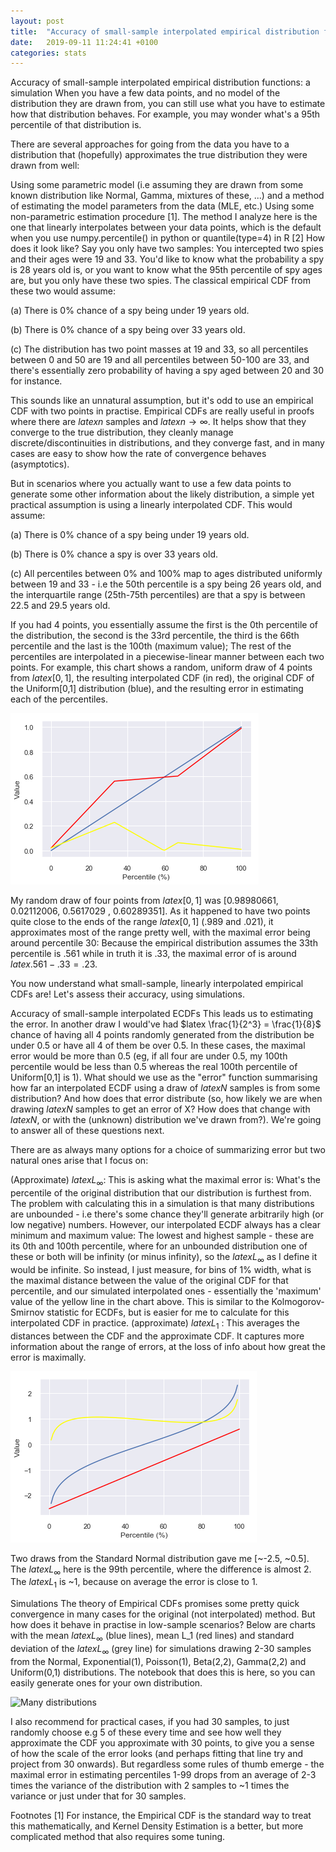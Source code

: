 ```yaml
---
layout: post
title:  "Accuracy of small-sample interpolated empirical distribution functions: a simulation"
date:   2019-09-11 11:24:41 +0100
categories: stats
---
```


Accuracy of small-sample interpolated empirical distribution functions: a simulation
When you have a few data points, and no model of the distribution they are drawn from, you can still use what you have to estimate how that distribution behaves. For example, you may 
wonder what's a 95th percentile of that distribution is.

There are several approaches for going from the data you have to a distribution that (hopefully) approximates the true distribution they were drawn from well:

Using some parametric model (i.e assuming they are drawn from some known distribution like Normal, Gamma, mixtures of these, ...) and a method of estimating the model parameters from the data 
(MLE, etc.)
Using some non-parametric estimation procedure [1]. The method I analyze here is the one that linearly interpolates between your data points, which is the default when you use numpy.percentile() in python or quantile(type=4) in R [2]
How does it look like?
Say you only have two samples: You intercepted two spies and their ages were 19 and 33. You'd like to know what the probability a spy is 28 years old is, or you want to know what the 95th 
percentile of spy ages are, but you only have these two spies. The classical empirical CDF from these two would assume:

(a) There is 0% chance of a spy being under 19 years old.

(b) There is 0% chance of a spy being over 33 years old.

(c) The distribution has two point masses at 19 and 33, so all percentiles between 0 and 50 are 19 and all percentiles between 50-100 are 33, and there's essentially zero probability of 
having a spy aged between 20 and 30 for instance.

This sounds like an unnatural assumption, but it's odd to use an empirical CDF with two points in practise. Empirical CDFs are really useful in proofs where there are $latex n$ samples and 
$latex n \rightarrow \infty$. It helps show that they converge to the true distribution, they cleanly manage discrete/discontinuities in distributions, and they converge fast, and in many 
cases are easy to show how the rate of convergence behaves (asymptotics).

But in scenarios where you actually want to use a few data points to generate some other information about the likely distribution, a simple yet practical assumption is using a linearly 
interpolated CDF. This would assume:

(a) There is 0% chance of a spy being under 19 years old.

(b) There is 0% chance a spy is over 33 years old.

(c) All percentiles between 0% and 100% map to ages distributed uniformly between 19 and 33 - i.e the 50th percentile is a spy being 26 years old, and the interquartile range 
(25th-75th percentiles) are that a spy is between 22.5 and 29.5 years old.

If you had 4 points, you essentially assume the first is the 0th percentile of the distribution, the second is the 33rd percentile, the third is the 66th percentile and the last is the 
100th (maximum value); The rest of the percentiles are interpolated in a piecewise-linear manner between each two points. For example, this chart shows a random, uniform draw of 4 points 
from $latex [0,1]$, the resulting interpolated CDF (in red), the original CDF of the Uniform[0,1] distribution (blue), and the resulting error in estimating each of the percentiles.

![Uniform draw](/assets/unif_draw.png)

My random draw of four points from $latex [0,1]$ was [0.98980661, 0.02112006, 0.5617029 , 0.60289351]. As it happened to have two points quite close to the ends of the range $latex [0,1]$ 
(.989 and .021), it approximates most of the range pretty well, with the maximal error being around percentile 30: Because the empirical distribution assumes the 33th percentile is .561 
while in truth it is .33, the maximal error of is around $latex .561-.33=.23$.

You now understand what small-sample, linearly interpolated empirical CDFs are! Let's assess their accuracy, using simulations.

Accuracy of small-sample interpolated ECDFs
This leads us to estimating the error. In another draw I would've had $latex \frac{1}{2^3} = \frac{1}{8}$ chance of having all 4 points randomly generated from the distribution be 
under 0.5 or have all 4 of them be over 0.5. In these cases, the maximal error would be more than 0.5 (eg, if all four are under 0.5, my 100th percentile would be less than 0.5 
whereas the real 100th percentile of Uniform[0,1] is 1). What should we use as the "error" function summarising how far an interpolated ECDF using a draw of $latex N$ samples is 
from some distribution? And how does that error distribute (so, how likely we are when drawing $latex N$ samples to get an error of X? How does that change with $latex N$, or with 
the (unknown) distribution we've drawn from?). We're going to answer all of these questions next.

There are as always many options for a choice of summarizing error but two natural ones arise that I focus on:

(Approximate) $latex L_{\infty}$: This is asking what the maximal error is: What's the percentile of the original distribution that our distribution is furthest from. The problem with 
calculating this in a simulation is that many distributions are unbounded - i.e there's some chance they'll generate arbitrarily high (or low negative) numbers. However, our interpolated 
ECDF always has a clear minimum and maximum value: The lowest and highest sample - these are its 0th and 100th percentile, where for an unbounded distribution one of these or both will 
be infinity (or minus infinity), so the  $latex L_{\infty}$ as I define it would be infinite. So instead, I just measure, for bins of 1% width, what is the maximal distance between the 
value of the original CDF for that percentile, and our simulated interpolated ones - essentially the 'maximum' value of the yellow line in the chart above. This is similar to the 
Kolmogorov-Smirnov statistic for ECDFs, but is easier for me to calculate for this interpolated CDF in practice.
(approximate)  $latex L_{1}$ : This averages the distances between the CDF and the approximate CDF. It captures more information about the range of errors, at the loss of info about how great the 
error is maximally.

![Normal draw](/assets/normal_draw.png)

Two draws from the Standard Normal distribution gave me [~-2.5, ~0.5]. The  $latex L_{\infty}$ here is the 99th percentile, where the difference is almost 2. The  $latex L_{1}$ is ~1, 
because on average the error is close to 1.

Simulations
The theory of Empirical CDFs promises some pretty quick convergence in many cases for the original (not interpolated) method. But how does it behave in practise in low-sample scenarios? Below are charts with the mean  $latex L_{\infty}$ (blue lines), mean L_1 (red lines) and standard deviation of the  $latex L_{\infty}$ (grey line) for simulations drawing 2-30 samples from the Normal, Exponential(1), Poisson(1), Beta(2,2), Gamma(2,2) and Uniform(0,1) distributions. The notebook that does this is here, so you can easily generate ones for your own distribution.

![Many distributions](all_draw.png)

I also recommend for practical cases, if you had 30 samples, to just randomly choose e.g 5 of these every time and see how well they approximate the CDF you approximate with 30 points, to give you a sense of how the scale of the error looks (and perhaps fitting that line try and project from 30 onwards). But regardless some rules of thumb emerge - the maximal error in estimating percentiles 1-99 drops from an average of 2-3 times the variance of the distribution with 2 samples to ~1 times the variance or just under that for 30 samples.

Footnotes
[1] For instance, the Empirical CDF is the standard way to treat this mathematically, and Kernel Density Estimation is a better, but more complicated method that also requires some tuning.
